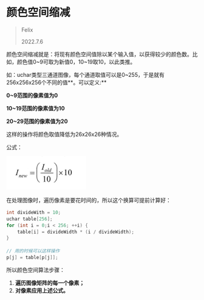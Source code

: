 # 颜色空间缩减

> Felix
>
> 2022.7.6



颜色空间缩减就是：将现有颜色空间值除以某个输入值，以获得较少的颜色数。比如，颜色值0~9可取为新值0，10~19取10，以此类推。

如：uchar类型三通道图像，每个通道取值可以是0~255，于是就有256x256x256个不同的值**。可以定义:**

**0~9范围的像素值为0**

**10~19范围的像素值为10**

**20~29范围的像素值为20**

这样的操作将颜色取值降低为26x26x26种情况。

公式：

![](./imgs/1.jpg)

在处理图像时，遍历像素是要花时间的，所以这个换算可提前计算好：

```c++
int divideWith = 10;
uchar table[256];
for (int i = 0;i < 256; ++i) {
    table[i] = divideWidth * (i / divideWidth);
}

// 用的时候可以这样操作
p[j] = table[p[j]];
```

所以颜色空间算法步骤：

1. **遍历图像矩阵的每一个像素；**
2. **对像素应用上述公式。**